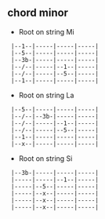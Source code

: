 ## chord minor 

  * Root on string Mi 

```
 |--1--|-----|-----|-----|
 |--5--|-----|-----|-----|
 |--3b-|-----|-----|-----|
 |--/--|-----|--1--|-----|
 |--/--|-----|--5--|-----|
 |--1--|-----|-----|-----|
```

  * Root on string La 

```
 |--5--|-----|-----|-----|
 |--/--|--3b-|-----|-----|
 |--/--|-----|--1--|-----|
 |--/--|-----|--5--|-----|
 |--1--|-----|-----|-----|
 |--x--|-----|-----|-----|
```

  * Root on string Si 

```
 |--3b-|-----|-----|-----|
 |-----|-----|--1--|-----|
 |-----|--5--|-----|-----|
 |-----|--x--|-----|-----|
 |-----|--x--|-----|-----|
 |-----|--x--|-----|-----|
```
